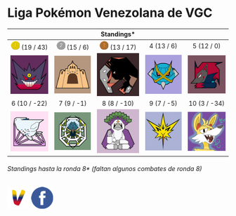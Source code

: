 # Liga Pokémon Venezolana de VGC

| | | Standings* | | |
:---: | :---: | :---: | :---: | :---:
![1st place][first] (19 / 43) | ![2nd place][second] (15 / 6) | ![3rd place][third] (13 / 17) | 4 (13 / 6) | 5 (12 / 0)
![Broken Riders][br] | ![Secta Palossand][sp] | ![Rinconada Racers][rr] | ![Mega Meta Mercenaries][mmm] | ![Televen Illusion][ti]
6 (10 / -22) | 7 (9 / -1) | 8 (8 / -10) | 9 (7 / -5) | 10 (3 / -34)
![Full Breakers][fb] | ![Araquanid Shot][as] | ![Orangurus Council][oc] | ![Catatumbos Lake Rage][clr] | ![Destiel Gaming][dg]

###### Standings hasta la ronda 8* (faltan algunos combates de ronda 8)

[![Home][web]](https://jalexl07.github.io/ "Home") [![Grupo de Facebook][facebook]](https://www.facebook.com/groups/775600862589935/ "Grupo de Facebook")

[rr]: https://github.com/JAlexL07/JAlexL07.github.io/raw/master/images/rr.png "Rinconada Racers"
[mmm]: https://github.com/JAlexL07/JAlexL07.github.io/raw/master/images/mmm.png "Mega Meta Mercenaries"
[as]: https://github.com/JAlexL07/JAlexL07.github.io/raw/master/images/as.png "Araquanid Shot"
[ti]: https://github.com/JAlexL07/JAlexL07.github.io/raw/master/images/ti.png "Televen Illusion"
[br]: https://github.com/JAlexL07/JAlexL07.github.io/raw/master/images/br.png "Broken Riders"
[sp]: https://github.com/JAlexL07/JAlexL07.github.io/raw/master/images/sp.png "Secta Palossand"
[oc]: https://github.com/JAlexL07/JAlexL07.github.io/raw/master/images/oc.png "Orangurus Council"
[dg]: https://github.com/JAlexL07/JAlexL07.github.io/raw/master/images/dg.png "Destiel Gaming"
[clr]: https://github.com/JAlexL07/JAlexL07.github.io/raw/master/images/clr.png "Catatumbos Lake Rage"
[fb]: https://github.com/JAlexL07/JAlexL07.github.io/raw/master/images/fb.png "Full Breakers"

[facebook]: https://github.com/JAlexL07/JAlexL07.github.io/raw/master/images/fb-icon.png "Grupo de Facebook"
[web]: https://github.com/JAlexL07/JAlexL07.github.io/raw/master/images/web-icon.png "Home"
[first]: https://github.com/JAlexL07/JAlexL07.github.io/raw/master/images/badge/primero1.png "First"
[second]: https://github.com/JAlexL07/JAlexL07.github.io/raw/master/images/badge/segundo1.png "Second"
[third]: https://github.com/JAlexL07/JAlexL07.github.io/raw/master/images/badge/tercero1.png "Third"